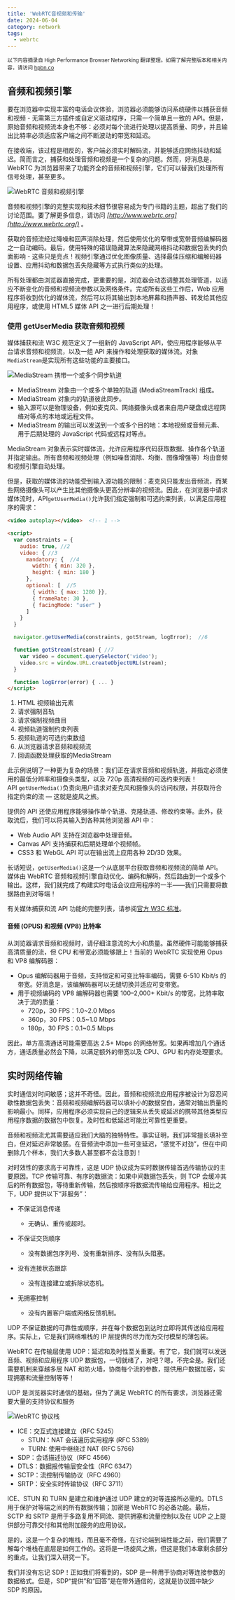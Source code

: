 ```yaml
---
title: 'WebRTC音视频和传输'
date: 2024-06-04
category: network
tags:
  - webrtc
---
```



<small>以下内容摘录自 High Performance Browser Networking 翻译整理。如需了解完整版本和相关内容，请访问 [hpbn.co](https://hpbn.co/)</small>

## 音频和视频引擎

要在浏览器中实现丰富的电话会议体验，浏览器必须能够访问系统硬件以捕获音频和视频 - 无需第三方插件或自定义驱动程序，只需一个简单且一致的 API。但是，原始音频和视频流本身也不够：必须对每个流进行处理以提高质量、同步，并且输出比特率必须适应客户端之间不断波动的带宽和延迟。

在接收端，该过程是相反的，客户端必须实时解码流，并能够适应网络抖动和延迟。简而言之，捕获和处理音频和视频是一个复杂的问题。然而，好消息是，WebRTC 为浏览器带来了功能齐全的音频和视频引擎，它们可以替我们处理所有信号处理，甚至更多。

![WebRTC 音频和视频引擎](images/b8cf759a74914c66cec01d50b18de6e0.svg)

音频和视频引擎的完整实现和技术细节很容易成为专门书籍的主题，超出了我们的讨论范围。要了解更多信息，请访问 *[http://www.webrtc.org](http://www.webrtc.org/)* 。

获取的音频流经过降噪和回声消除处理，然后使用优化的窄带或宽带音频编解码器之一自动编码。最后，使用特殊的错误隐藏算法来隐藏网络抖动和数据包丢失的负面影响 - 这些只是亮点！视频引擎通过优化图像质量、选择最佳压缩和编解码器设置、应用抖动和数据包丢失隐藏等方式执行类似的处理。

所有处理都由浏览器直接完成，更重要的是，浏览器会动态调整其处理管道，以适应不断变化的音频和视频流参数以及网络条件。完成所有这些工作后，Web 应用程序将收到优化的媒体流，然后可以将其输出到本地屏幕和扬声器、转发给其他应用程序，或使用 HTML5 媒体 API 之一进行后期处理！

### 使用 getUserMedia 获取音频和视频

媒体捕获和流 W3C 规范定义了一组新的 JavaScript API，使应用程序能够从平台请求音频和视频流，以及一组 API 来操作和处理获取的媒体流。对象`MediaStream`是实现所有这些功能的主要接口。

![MediaStream 携带一个或多个同步轨道](images/1a86ca9ae4a3c0e208ddf2f7fdc38b95.svg)

* MediaStream 对象由一个或多个单独的轨道 (MediaStreamTrack) 组成。
* MediaStream 对象内的轨道彼此同步。
* 输入源可以是物理设备，例如麦克风、网络摄像头或者来自用户硬盘或远程网络对等点的本地或远程文件。
* MediaStream 的输出可以发送到一个或多个目的地：本地视频或音频元素、用于后期处理的 JavaScript 代码或远程对等点。

MediaStream 对象表示实时媒体流，允许应用程序代码获取数据、操作各个轨道并指定输出。所有音频和视频处理（例如噪音消除、均衡、图像增强等）均由音频和视频引擎自动处理。

但是，获取的媒体流的功能受到输入源功能的限制：麦克风只能发出音频流，而某些网络摄像头可以产生比其他摄像头更高分辨率的视频流。因此，在浏览器中请求媒体流时，API`getUserMedia()`允许我们指定强制和可选约束列表，以满足应用程序的需求：

```html
<video autoplay></video>  <!-- 1 -->

<script>
  var constraints = {
    audio: true, //2
    video: { //3
      mandatory: {  //4
        width: { min: 320 },
        height: { min: 180 }
      },
      optional: [  //5
        { width: { max: 1280 }},
        { frameRate: 30 },
        { facingMode: "user" }
      ]
    }
  }

  navigator.getUserMedia(constraints, gotStream, logError);  //6

  function gotStream(stream) { //7
    var video = document.querySelector('video');
    video.src = window.URL.createObjectURL(stream);
  }

  function logError(error) { ... }
</script>
```

1. HTML 视频输出元素
2. 请求强制音轨
3. 请求强制视频曲目
4. 视频轨道强制约束列表
5. 视频轨道的可选约束数组
6. 从浏览器请求音频和视频流
7. 回调函数处理获取的MediaStream

此示例说明了一种更为复杂的场景：我们正在请求音频和视频轨道，并指定必须使用的最低分辨率和摄像头类型，以及 720p 高清视频的可选约束列表！API `getUserMedia()`负责向用户请求对麦克风和摄像头的访问权限，并获取符合指定约束的流 — 这就是旋风之旅。

提供的 API 还使应用程序能够操作单个轨道、克隆轨道、修改约束等。此外，获取流后，我们可以将其输入到各种其他浏览器 API 中：

* Web Audio API 支持在浏览器中处理音频。
* Canvas API 支持捕获和后期处理单个视频帧。
* CSS3 和 WebGL API 可以在输出流上应用各种 2D/3D 效果。

长话短说，`getUserMedia()`这是一个从底层平台获取音频和视频流的简单 API。媒体由 WebRTC 音频和视频引擎自动优化、编码和解码，然后路由到一个或多个输出。这样，我们就完成了构建实时电话会议应用程序的一半——我们只需要将数据路由到对等端！

有关媒体捕获和流 API 功能的完整列表，请参阅[官方 W3C 标准](http://www.w3.org/TR/mediacapture-streams)。

#### 音频 (OPUS) 和视频 (VP8) 比特率

从浏览器请求音频和视频时，请仔细注意流的大小和质量。虽然硬件可能能够捕获高清质量的流，但 CPU 和带宽必须能够跟上！当前的 WebRTC 实现使用 Opus 和 VP8 编解码器：

* Opus 编解码器用于音频，支持恒定和可变比特率编码，需要 6-510 Kbit/s 的带宽。好消息是，该编解码器可以无缝切换并适应可变带宽。
* 用于视频编码的 VP8 编解码器也需要 100–2,000+ Kbit/s 的带宽，比特率取决于流的质量：
  * 720p，30 FPS：1.0~2.0 Mbps
  * 360p，30 FPS：0.5~1.0 Mbps
  * 180p，30 FPS：0.1~0.5 Mbps

因此，单方高清通话可能需要高达 2.5+ Mbps 的网络带宽。如果再增加几个通话方，通话质量必然会下降，以满足额外的带宽以及 CPU、GPU 和内存处理要求。

## 实时网络传输

实时通信对时间敏感；这并不奇怪。因此，音频和视频流应用程序被设计为容忍间歇性数据包丢失：音频和视频编解码器可以填补小的数据空白，通常对输出质量的影响最小。同样，应用程序必须实现自己的逻辑来从丢失或延迟的携带其他类型应用程序数据的数据包中恢复。及时性和低延迟可能比可靠性更重要。

音频和视频流尤其需要适应我们大脑的独特特性。事实证明，我们非常擅长填补空白，但对延迟非常敏感。在音频流中添加一些可变延迟，“感觉不对劲”，但在中间删除几个样本，我们大多数人甚至都不会注意到！

对时效性的要求高于可靠性，这是 UDP 协议成为实时数据传输首选传输协议的主要原因。TCP 传输可靠、有序的数据流：如果中间数据包丢失，则 TCP 会缓冲其后的所有数据包，等待重新传输，然后按顺序将数据流传输给应用程序。相比之下，UDP 提供以下“非服务”：

* 不保证消息传递
  * 无确认、重传或超时。
 
* 不保证交货顺序
  * 没有数据包序列号、没有重新排序、没有队头阻塞。

* 没有连接状态跟踪
  * 没有连接建立或拆除状态机。

* 无拥塞控制
  * 没有内置客户端或网络反馈机制。


UDP 不保证数据的可靠性或顺序，并在每个数据包到达时立即将其传送给应用程序。实际上，它是我们网络堆栈的 IP 层提供的尽力而为交付模型的薄包装。

WebRTC 在传输层使用 UDP：延迟和及时性至关重要。有了它，我们就可以发送音频、视频和应用程序 UDP 数据包，一切就绪了，对吧？嗯，不完全是。我们还需要机制来穿越多层 NAT 和防火墙，协商每个流的参数，提供用户数据加密，实现拥塞和流量控制等等！

UDP 是浏览器实时通信的基础，但为了满足 WebRTC 的所有要求，浏览器还需要大量的支持协议和服务


![WebRTC 协议栈](images/f91164cbbb944d8986c90a1e93afcd82.svg)

* ICE：交互式连接建立（RFC 5245）
  * STUN：NAT 会话遍历实用程序 (RFC 5389)
  * TURN: 使用中继绕过 NAT (RFC 5766)
* SDP：会话描述协议（RFC 4566）
* DTLS：数据报传输层安全性（RFC 6347）
* SCTP：流控制传输协议（RFC 4960）
* SRTP：安全实时传输协议（RFC 3711）

ICE、STUN 和 TURN 是建立和维护通过 UDP 建立的对等连接所必需的。DTLS 用于保护对等端之间的所有数据传输；加密是 WebRTC 的必备功能。最后，SCTP 和 SRTP 是用于多路复用不同流、提供拥塞和流量控制以及在 UDP 之上提供部分可靠交付和其他附加服务的应用协议。

是的，这是一个复杂的堆栈，而且毫不奇怪，在讨论端到端性能之前，我们需要了解每个堆栈在底层是如何工作的。这将是一场旋风之旅，但这是我们本章剩余部分的重点。让我们深入研究一下。

我们并没有忘记 SDP！正如我们将看到的，SDP 是一种用于协商对等连接参数的数据格式。但是，SDP“提供”和“回答”是在带外通信的，这就是协议图中缺少 SDP 的原因。
